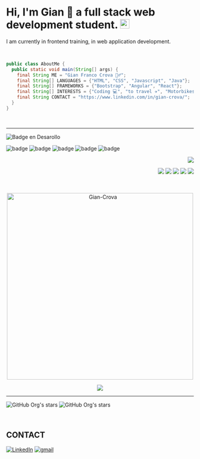 
# Hi, I'm Gian 👋 a full stack web development student. <img height="25" src="https://user-images.githubusercontent.com/103906625/193970884-9ebb84f8-7611-4dcf-a794-3322ae960a7e.png" alt="Readme en español">
<p> I am currently in frontend training, in web application development. </p><br>

```java
public class AboutMe {
  public static void main(String[] args) {
    final String ME = "Gian Franco Crova 🙋‍♂️";
    final String[] LANGUAGES = {"HTML", "CSS", "Javascript", "Java"};
    final String[] FRAMEWORKS = {"Bootstrap", "Angular", "React"};
    final String[] INTERESTS = {"Coding 💻", "to travel ✈", "Motorbikes 🏍️", "Football ⚽"};
    final String CONTACT = "https://www.linkedin.com/in/gian-crova/";
  }
}

```
<br><hr>

![Badge en Desarollo](https://img.shields.io/badge/SKILLS-:-green)

![badge](https://img.shields.io/badge/-HTML-orange) ![badge](https://img.shields.io/badge/-CSS-blue) ![badge](https://img.shields.io/badge/-JAVASCRIPT-yellow) ![badge](https://img.shields.io/badge/-BOOTSTRAP-purple) ![badge](https://img.shields.io/badge/-SASS-ff69b4)

<div align="right">
<p>
 <img src="https://img.shields.io/badge/LEARNING-:-green">
</p>
 <img src="https://img.shields.io/badge/-REACT-blue"> <img src="https://img.shields.io/badge/-ANGULAR-red"> <img src="https://img.shields.io/badge/-JAVA-brown"> <img src="https://img.shields.io/badge/-SPRING BOOT-green"> <img src="https://img.shields.io/badge/-MYSQL-white">
</div><br><br>

<div align="right">
  
<p align="center"><img width="500" src="https://github-readme-stats.vercel.app/api?username=gfCrova&show_icons=true&theme=tokyonight" alt="Gian-Crova" /></p>

<p align="center"><img src="https://github-readme-stats.vercel.app/api/top-langs/?username=gfCrova&theme=tokyonight" /></p>

</div>

<hr>


 ![GitHub Org's stars](https://img.shields.io/github/stars/gfCrova?style=social)  ![GitHub Org's stars](https://img.shields.io/github/followers/gfCrova?style=social)

<br>

## CONTACT

[![LinkedIn][linkedin-shield]]([https://www.linkedin.com/in/gian-crova/])
[![gmail][gmail-shield]](mailto:giancrova.cl5@gmail.com)

[linkedin-shield]: https://img.shields.io/badge/-LinkedIn-black.svg?style=for-the-badge&logo=linkedin&colorB=555
[gmail-shield]: https://img.shields.io/badge/Gmail-D14836?style=for-the-badge&logo=gmail&logoColor=white

